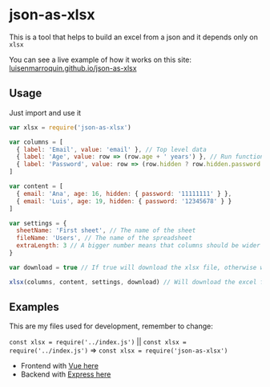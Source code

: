 # json-as-xlsx

This is a tool that helps to build an excel from a json and it depends only on `xlsx`

You can see a live example of how it works on this site: [luisenmarroquin.github.io/json-as-xlsx](https://luisenmarroquin.github.io/json-as-xlsx)

## Usage

Just import and use it

```js
var xlsx = require('json-as-xlsx')

var columns = [
  { label: 'Email', value: 'email' }, // Top level data
  { label: 'Age', value: row => (row.age + ' years') }, // Run functions
  { label: 'Password', value: row => (row.hidden ? row.hidden.password : '') }, // Deep props
]

var content = [
  { email: 'Ana', age: 16, hidden: { password: '11111111' } },
  { email: 'Luis', age: 19, hidden: { password: '12345678' } }
]

var settings = {
  sheetName: 'First sheet', // The name of the sheet
  fileName: 'Users', // The name of the spreadsheet
  extraLength: 3 // A bigger number means that columns should be wider
}

var download = true // If true will download the xlsx file, otherwise will return a buffer

xlsx(columns, content, settings, download) // Will download the excel file
```

## Examples

This are my files used for development, remember to change:

`const xlsx = require('../index.js')` || `const xlsx = require('../index.js')` => `const xlsx = require('json-as-xlsx')`

* Frontend with [Vue here](https://github.com/LuisEnMarroquin/json-as-xlsx/blob/master/src/App.vue)
* Backend with [Express here](https://github.com/LuisEnMarroquin/json-as-xlsx/blob/master/server.js)

<!--

## Testing Vue

Install dependencies
```shell
yarn install
```

Compile and hot-reload for development
```shell
yarn start
```

Compile and minify for production
```shell
yarn build
```

## Publish to NPM

Will publish the following files:
* LICENSE
* index.js
* README.md
* package.json

```shell
npm login # Login to npm registry
npm publish # Publish package
```

## Create and publish Tag

Remember to change the version number first for all files and commit first

```shell
git tag -a -m "Published v1.1.1" v1.1.1 # Tag your release
git push --follow-tags # Push commit and tags
```

-->
